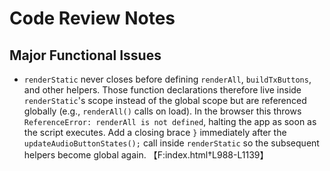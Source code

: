 # Code Review Notes

## Major Functional Issues
- `renderStatic` never closes before defining `renderAll`, `buildTxButtons`, and other helpers. Those function declarations therefore live inside `renderStatic`'s scope instead of the global scope but are referenced globally (e.g., `renderAll()` calls on load). In the browser this throws `ReferenceError: renderAll is not defined`, halting the app as soon as the script executes. Add a closing brace `}` immediately after the `updateAudioButtonStates();` call inside `renderStatic` so the subsequent helpers become global again. 【F:index.html†L988-L1139】

